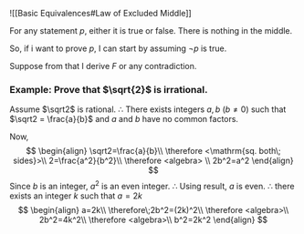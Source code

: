 ![[Basic Equivalences#Law of Excluded Middle]]

For any statement $p$, either it is true or false. There is nothing in the middle.

So, if i want to prove $p$, I can start by assuming $\neg p$ is true.

Suppose from that I derive $F$ or any contradiction.

### Example: Prove that $\sqrt{2}$ is irrational.
Assume $\sqrt2$ is rational.
$\therefore$ There exists integers $a,b$ ($b\neq0$) such that $\sqrt2 = \frac{a}{b}$ and $a$ and $b$ have no common factors.

Now, 
$$
\begin{align}
\sqrt2=\frac{a}{b}\\
\therefore <\mathrm{sq. both\; sides}>\\
2=\frac{a^2}{b^2}\\
\therefore <algebra> \\
2b^2=a^2
\end{align}
$$
Since $b$ is an integer, $a^2$ is an even integer.
$\therefore$ Using result, $a$ is even.
$\therefore$ there exists an integer $k$ such that $a=2k$
$$
\begin{align}
a=2k\\
\therefore\;2b^2=(2k)^2\\
\therefore <algebra>\\
2b^2=4k^2\\
\therefore <algebra>\\
b^2=2k^2
\end{align}
$$
